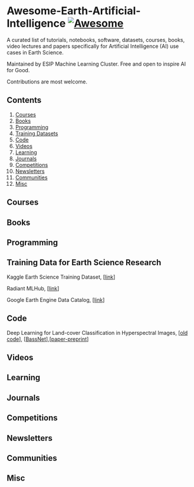# Awesome-Earth-Artificial-Intelligence [![Awesome](https://awesome.re/badge.svg)](https://awesome.re)

A curated list of tutorials, notebooks, software, datasets, courses, books, video lectures and papers specifically for Artificial Intelligence (AI) use cases in Earth Science.

Maintained by ESIP Machine Learning Cluster. Free and open to inspire AI for Good.

Contributions are most welcome. 

## Contents

1. [Courses](#courses)
2. [Books](#books)
3. [Programming](#programming)
4. [Training Datasets](#traningdata)
5. [Code](#code)
6. [Videos](#videos)
7. [Learning](#learning)
8. [Journals](#journals)
9. [Competitions](#competitions)
10. [Newsletters](#newsletters)
11. [Communities](#communities)
12. [Misc](#misc)

## Courses

## Books


## Programming



## Training Data for Earth Science Research

Kaggle Earth Science Training Dataset, [[link](https://www.kaggle.com/search?q=tag%3A%22earth+science%22+in%3Adatasets)]

Radiant MLHub, [[link](https://www.mlhub.earth/#datasets)]

Google Earth Engine Data Catalog, [[link](https://developers.google.com/earth-engine/datasets/catalog)]

## Code

Deep Learning for Land-cover Classification in Hyperspectral Images, [[old code](https://github.com/KGPML/Hyperspectral)], [[BassNet](https://github.com/hbutsuak95/BASS-Net)],[[paper-preprint](https://arxiv.org/abs/1612.00144)]

## Videos


## Learning


## Journals


## Competitions


## Newsletters


## Communities


## Misc


  

